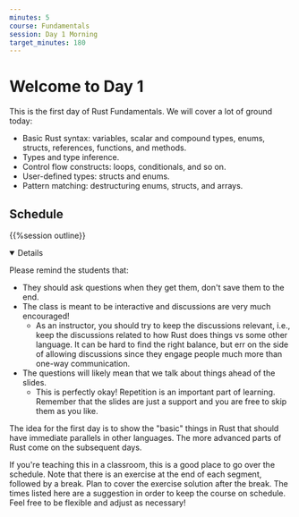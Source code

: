 ```yaml
---
minutes: 5
course: Fundamentals
session: Day 1 Morning
target_minutes: 180
---
```


# Welcome to Day 1

This is the first day of Rust Fundamentals. We will cover a lot of ground today:

- Basic Rust syntax: variables, scalar and compound types, enums, structs,
  references, functions, and methods.
- Types and type inference.
- Control flow constructs: loops, conditionals, and so on.
- User-defined types: structs and enums.
- Pattern matching: destructuring enums, structs, and arrays.

## Schedule

{{%session outline}}

<details open='true'>

Please remind the students that:

- They should ask questions when they get them, don't save them to the end.
- The class is meant to be interactive and discussions are very much encouraged!
  - As an instructor, you should try to keep the discussions relevant, i.e.,
    keep the discussions related to how Rust does things vs some other language.
    It can be hard to find the right balance, but err on the side of allowing
    discussions since they engage people much more than one-way communication.
- The questions will likely mean that we talk about things ahead of the slides.
  - This is perfectly okay! Repetition is an important part of learning.
    Remember that the slides are just a support and you are free to skip them as
    you like.

The idea for the first day is to show the "basic" things in Rust that should
have immediate parallels in other languages. The more advanced parts of Rust
come on the subsequent days.

If you're teaching this in a classroom, this is a good place to go over the
schedule. Note that there is an exercise at the end of each segment, followed by
a break. Plan to cover the exercise solution after the break. The times listed
here are a suggestion in order to keep the course on schedule. Feel free to be
flexible and adjust as necessary!

</details>
